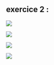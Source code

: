 ## exercice 2 :

![](https://github.com/Shanks69000/chekpoint1-tssr/blob/main/img%20script/Capture%20d'%C3%A9cran%202024-03-29%20101207.png)

![](https://github.com/Shanks69000/chekpoint1-tssr/blob/main/img%20script/Capture%20d'%C3%A9cran%202024-03-29%20120750.png)

![](https://github.com/Shanks69000/chekpoint1-tssr/blob/main/img%20script/Capture%20d'%C3%A9cran%202024-03-29%20110837.png)

![](https://github.com/Shanks69000/chekpoint1-tssr/blob/main/img%20script/Capture%20d'%C3%A9cran%202024-03-29%20115844.png)

